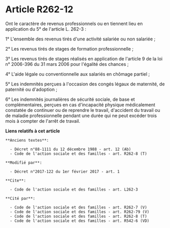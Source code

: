 # Article R262-12

Ont le caractère de revenus professionnels ou en tiennent lieu en application du 5° de l'article L. 262-3 : 

1° L'ensemble des revenus tirés d'une activité salariée ou non salariée ; 

2° Les revenus tirés de stages de formation professionnelle ; 

3° Les revenus tirés de stages réalisés en application de l'article 9 de la loi n° 2006-396 du 31 mars 2006 pour l'égalité
des chances ; 

4° L'aide légale ou conventionnelle aux salariés en chômage partiel ; 

5° Les indemnités perçues à l'occasion des congés légaux de maternité, de paternité ou d'adoption ; 

6° Les indemnités journalières de sécurité sociale, de base et complémentaires, perçues en cas d'incapacité physique
médicalement constatée de continuer ou de reprendre le travail, d'accident du travail ou de maladie professionnelle pendant
une durée qui ne peut excéder trois mois à compter de l'arrêt de travail.

**Liens relatifs à cet article**

	**Anciens textes**:

	  - Décret n°88-1111 du 12 décembre 1988 - art. 12 (Ab)
	  - Code de l'action sociale et des familles - art. R262-8 (T)

	**Modifié par**:

	  - Décret n°2017-122 du 1er février 2017 - art. 1

	**Cite**:

	  - Code de l'action sociale et des familles - art. L262-3

	**Cité par**:

	  - Code de l'action sociale et des familles - art. R262-7 (V)
	  - Code de l'action sociale et des familles - art. R262-79 (V)
	  - Code de l'action sociale et des familles - art. R262-8 (T)
	  - Code de l'action sociale et des familles - art. R542-6 (VD)
